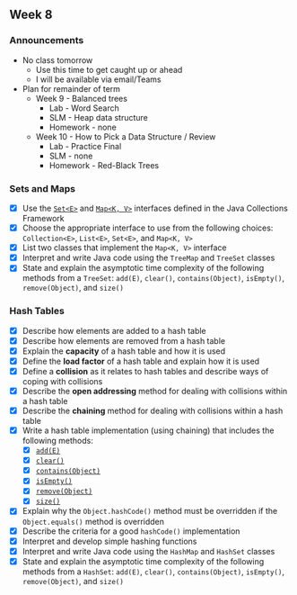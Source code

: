 ## Week 8

### Announcements
* No class tomorrow
  * Use this time to get caught up or ahead
  * I will be available via email/Teams
* Plan for remainder of term
  * Week 9 - Balanced trees
    * Lab - Word Search
    * SLM - Heap data structure
    * Homework - none
  * Week 10 - How to Pick a Data Structure / Review
    * Lab - Practice Final
    * SLM - none
    * Homework - Red-Black Trees

### Sets and Maps

* [x] Use the [`Set<E>`](http://javadoc.taylorial.com/java.base/util/Set.html) and [`Map<K, V>`](http://javadoc.taylorial.com/java.base/util/Map.html) interfaces defined in the Java Collections Framework
* [x] Choose the appropriate interface to use from the following choices: `Collection<E>`, `List<E>`, `Set<E>`, and `Map<K, V>`
* [x] List two classes that implement the `Map<K, V>` interface
* [x] Interpret and write Java code using the `TreeMap` and `TreeSet` classes
* [x] State and explain the asymptotic time complexity of the following methods from a `TreeSet`: `add(E)`, `clear()`, `contains(Object)`, `isEmpty()`, `remove(Object)`, and `size()`

### Hash Tables

* [x] Describe how elements are added to a hash table
* [x] Describe how elements are removed from a hash table
* [x] Explain the **capacity** of a hash table and how it is used
* [x] Define the **load factor** of a hash table and explain how it is used
* [x] Define a **collision** as it relates to hash tables and describe ways of coping with collisions
* [x] Describe the **open addressing** method for dealing with collisions within a hash table
* [x] Describe the **chaining** method for dealing with collisions within a hash table
* [x] Write a hash table implementation (using chaining) that includes the following methods:
    * [x] [`add(E)`](http://javadoc.taylorial.com/java.base/util/Set.html#add%28E%29)
    * [x] [`clear()`](http://javadoc.taylorial.com/java.base/util/Set.html#clear%28%29)
    * [x] [`contains(Object)`](http://javadoc.taylorial.com/java.base/util/Set.html#contains%28java.lang.Object%29)
    * [x] [`isEmpty()`](http://javadoc.taylorial.com/java.base/util/Set.html#isEmpty%28%29)
    * [x] [`remove(Object)`](http://javadoc.taylorial.com/java.base/util/Set.html#remove%28java.lang.Object%29)
    * [x] [`size()`](http://javadoc.taylorial.com/java.base/util/Set.html#size%28%29)
* [x] Explain why the `Object.hashCode()` method must be overridden if the `Object.equals()` method is overridden
* [x] Describe the criteria for a good `hashCode()` implementation
* [x] Interpret and develop simple hashing functions
* [x] Interpret and write Java code using the `HashMap` and `HashSet` classes
* [x] State and explain the asymptotic time complexity of the following methods from a `HashSet`: `add(E)`, `clear()`, `contains(Object)`, `isEmpty()`, `remove(Object)`, and `size()`
